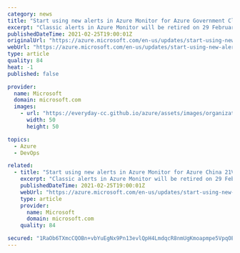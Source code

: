 ```yaml
---
category: news
title: "Start using new alerts in Azure Monitor for Azure Government Cloud "
excerpt: "Classic alerts in Azure Monitor will be retired on 29 February 2024 "
publishedDateTime: 2021-02-25T19:00:01Z
originalUrl: "https://azure.microsoft.com/en-us/updates/start-using-new-alerts-in-azure-monitor-for-azure-government-cloud/"
webUrl: "https://azure.microsoft.com/en-us/updates/start-using-new-alerts-in-azure-monitor-for-azure-government-cloud/"
type: article
quality: 84
heat: -1
published: false

provider:
  name: Microsoft
  domain: microsoft.com
  images:
    - url: "https://everyday-cc.github.io/azure/assets/images/organizations/microsoft.com-50x50.jpg"
      width: 50
      height: 50

topics:
  - Azure
  - DevOps

related:
  - title: "Start using new alerts in Azure Monitor for Azure China 21Vianet "
    excerpt: "Classic alerts in Azure Monitor will be retired on 29 February 2024. "
    publishedDateTime: 2021-02-25T19:00:01Z
    webUrl: "https://azure.microsoft.com/en-us/updates/start-using-new-alerts-in-azure-monitor-for-azure-china-21vianet/"
    type: article
    provider:
      name: Microsoft
      domain: microsoft.com
    quality: 84

secured: "1RaOb6TXmcCQOBn+vbYuEgNx9Pn13evlQpH4LmdqcR8nmUgKmoapmpe5VpqOEu+GrfbdBAJmxi4hGF0DyE/jPS4YGZT+bsSLY65rLNtdsjNQKGcAWMPKXlIa/TFcXxM2de1fcqgFbjg9Wa2uVTJVCPb1UUqRfK0zZlGoMToqJmIdnGc+Ir6o2r+hmYvj+n8x140z9ttbX+OpV4MFqoYi6libiijskWT2tVWZu+BkoHcMvA6KA7nOcqRSK++0FVDPj4Mcs54O1vo7ZAERHvOXIi2bq+k5eriy0WpTK28XimrGpFpcHWsVD1YWi5eyiz16KBUrg7k+k7TgR4BPb0FiJIbv9n4uk6YQ7RQXRppaeRs=;Yn6scePW6wbcOAImTFhRIA=="
---
```


